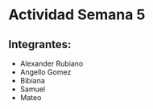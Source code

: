 # Actividad Semana 5

## Integrantes:

- Alexander Rubiano
- Angello Gomez
- Bibiana
- Samuel
- Mateo

